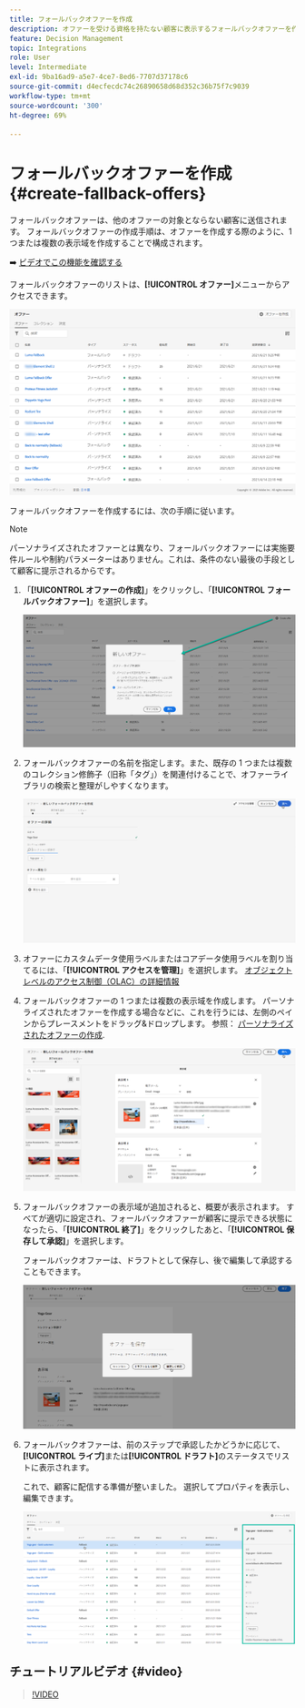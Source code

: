 ```yaml
---
title: フォールバックオファーを作成
description: オファーを受ける資格を持たない顧客に表示するフォールバックオファーを作成する方法を説明します
feature: Decision Management
topic: Integrations
role: User
level: Intermediate
exl-id: 9ba16ad9-a5e7-4ce7-8ed6-7707d37178c6
source-git-commit: d4ecfecdc74c26890658d68d352c36b75f7c9039
workflow-type: tm+mt
source-wordcount: '300'
ht-degree: 69%

---
```


# フォールバックオファーを作成 {#create-fallback-offers}

フォールバックオファーは、他のオファーの対象とならない顧客に送信されます。 フォールバックオファーの作成手順は、オファーを作成する際のように、1 つまたは複数の表示域を作成することで構成されます。

➡️ [ビデオでこの機能を確認する](#video)

フォールバックオファーのリストは、**[!UICONTROL オファー]**&#x200B;メニューからアクセスできます。

![](../assets/offers_list.png)

フォールバックオファーを作成するには、次の手順に従います。

>[!NOTE]
>
>パーソナライズされたオファーとは異なり、フォールバックオファーには実施要件ルールや制約パラメーターはありません。これは、条件のない最後の手段として顧客に提示されるからです。

1. 「**[!UICONTROL オファーの作成]**」をクリックし、「**[!UICONTROL フォールバックオファー]**」を選択します。

   ![](../assets/create_fallback.png)

1. フォールバックオファーの名前を指定します。また、既存の 1 つまたは複数のコレクション修飾子（旧称「タグ」）を関連付けることで、オファーライブラリの検索と整理がしやすくなります。

   ![](../assets/fallback_details.png)

1. オファーにカスタムデータ使用ラベルまたはコアデータ使用ラベルを割り当てるには、「**[!UICONTROL アクセスを管理]**」を選択します。 [オブジェクトレベルのアクセス制御（OLAC）の詳細情報](../../administration/object-based-access.md)

1. フォールバックオファーの 1 つまたは複数の表示域を作成します。 パーソナライズされたオファーを作成する場合などに、これを行うには、左側のペインからプレースメントをドラッグ&amp;ドロップします。
参照： [パーソナライズされたオファーの作成](../offer-library/creating-personalized-offers.md).

   ![](../assets/fallback_content.png)

1. フォールバックオファーの表示域が追加されると、概要が表示されます。 すべてが適切に設定され、フォールバックオファーが顧客に提示できる状態になったら、「**[!UICONTROL 終了]**」をクリックしたあと、「**[!UICONTROL 保存して承認]**」を選択します。

   フォールバックオファーは、ドラフトとして保存し、後で編集して承認することもできます。

   ![](../assets/fallback_review.png)

1. フォールバックオファーは、前のステップで承認したかどうかに応じて、**[!UICONTROL ライブ]**&#x200B;または&#x200B;**[!UICONTROL ドラフト]**&#x200B;のステータスでリストに表示されます。

   これで、顧客に配信する準備が整いました。 選択してプロパティを表示し、編集できます。 <!-- no suppression? -->

   ![](../assets/fallback_created.png)

## チュートリアルビデオ {#video}

>[!VIDEO](https://video.tv.adobe.com/v/329383?quality=12)

